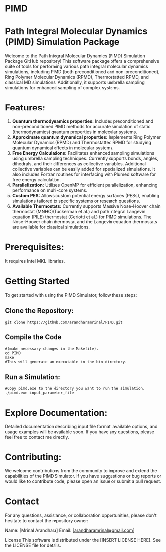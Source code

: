 # PIMD
Path Integral Molecular Dynamics (PIMD) Simulation Package
==========================================================
Welcome to the Path Integral Molecular Dynamics (PIMD) Simulation Package GitHub repository! This software package offers a comprehensive suite of tools for performing various path integral molecular dynamics simulations, including PIMD (both preconditioned and non-preconditioned), Ring Polymer Molecular Dynamics (RPMD), Thermostatted RPMD, and classical MD simulations. Additionally, it supports umbrella sampling simulations for enhanced sampling of complex systems.

Features:
=========
  1. **Quantum thermodynamics properties:** Includes preconditioned and non-preconditioned PIMD methods for accurate simulation of static (thermodynamics) quantum properties in molecular systems. 
  2. **Approximate quantum dynamical properties:** Implements Ring Polymer Molecular Dynamics (RPMD) and Thermostatted RPMD for studying quantum dynamical effects in molecular systems.
  3. **Free Energy Calculations:** Facilitates enhanced sampling simulations using umbrella sampling techniques. Currently supports bonds, angles, dihedrals, and their differences as collective variables. Additional collective variables can be easily added for specialized simulations. It also includes Fortran routines for interfacing with Plumed software for free energy calculation.
  4. **Parallelization:** Utilizes OpenMP for efficient parallelization, enhancing performance on multi-core systems.
  5. **Custom PES:** Allows custom potential energy surfaces (PESs), enabling simulations tailored to specific systems or research questions.
  6. **Available Thermostats:** Currently supports Massive Nose-Hoover chain thermostat (MNHC)(Tuckerman et al.) and path integral Langevin equation (PILE) thermostat (Ceriotti et al.) for PIMD simulations. The Nose-Hoover chain thermostat and the Langevin equation thermostats are available for classical simulations.

Prerequisites:
==============
It requires Intel MKL libraries. 

Getting Started
===============
To get started with using the PIMD Simulator, follow these steps:

  Clone the Repository:
  ---------------------
    git clone https://github.com/arandharamrinal/PIMD.git

  Compile the Code 
  -----------------
    #(make necessary changes in the Makefile).
    cd PIMD  
    make
    #This will generate an executable in the bin directory.
  Run a Simulation:
  -----------------
    #Copy pimd.exe to the directory you want to run the simulation.
    ./pimd.exe input_parameter_file

Explore Documentation:
======================
Detailed documentation describing input file format, available options, and usage examples will be available soon. If you have any questions, please feel free to contact me directly.

Contributing:
============
We welcome contributions from the community to improve and extend the capabilities of the PIMD Simulator. If you have suggestions or bug reports or would like to contribute code, please open an issue or submit a pull request.

Contact
=======
For any questions, assistance, or collaboration opportunities, please don't hesitate to contact the repository owner:

Name: [Mrinal Arandhara]
Email: [arandharamrinal@gmail.com]

License
This software is distributed under the [INSERT LICENSE HERE]. See the LICENSE file for details.
